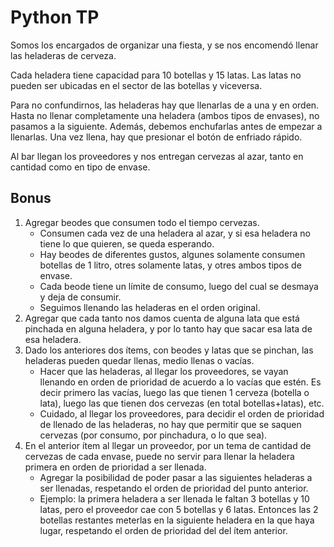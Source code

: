 # Python TP
Somos los encargados de organizar una fiesta, y se nos encomendó llenar las heladeras de cerveza.

Cada heladera tiene capacidad para 10 botellas  y 15 latas. Las latas no pueden ser
ubicadas en el sector de las botellas y viceversa.

Para no confundirnos, las heladeras hay que llenarlas de a una y en orden. Hasta no llenar completamente
una heladera (ambos tipos de envases), no pasamos a la siguiente. Además, debemos enchufarlas antes
de empezar a llenarlas. Una vez llena, hay que presionar el botón de enfriado rápido.

Al bar llegan los proveedores y nos entregan cervezas al azar, tanto en cantidad como en tipo de envase. 

## Bonus
1. Agregar beodes que consumen todo el tiempo cervezas.
	* Consumen cada vez de una heladera al azar, y si esa heladera no tiene lo que quieren, se queda esperando.
	* Hay beodes de diferentes gustos, algunes solamente consumen botellas de 1 litro, otres solamente latas, y otres ambos tipos de envase. 
	* Cada beode tiene un límite de consumo, luego del cual se desmaya y deja de consumir.
	* Seguimos llenando las heladeras en el orden original.
1. Agregar que cada tanto nos damos cuenta de alguna lata que está pinchada en alguna heladera, y por lo tanto hay que sacar esa lata de esa heladera.
1. Dado los anteriores dos ítems, con beodes y latas que se pinchan, las heladeras pueden quedar llenas, medio llenas o vacías.
	* Hacer que las heladeras, al llegar los proveedores, se vayan llenando en orden de prioridad de acuerdo a lo vacías que estén. Es decir primero las vacías, luego las que tienen 1 cerveza (botella o lata), luego las que tienen dos cervezas (en total botellas+latas), etc.
	* Cuidado, al llegar los proveedores, para decidir el orden de prioridad de llenado de las heladeras, no hay que permitir que se saquen cervezas (por consumo, por pinchadura, o lo que sea).
1. En el anterior ítem al llegar un proveedor, por un tema de cantidad de cervezas de cada envase, puede no servir para llenar la heladera primera en orden de prioridad a ser llenada.
	* Agregar la posibilidad de poder pasar a las siguientes heladeras a ser llenadas, respetando el orden de prioridad del punto anterior.
	* Ejemplo: la primera heladera a ser llenada le faltan 3 botellas y 10 latas, pero el proveedor cae con 5 botellas y 6 latas. Entonces las 2 botellas restantes meterlas en la siguiente heladera en la que haya lugar, respetando el orden de prioridad del del ítem anterior.
